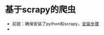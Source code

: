 # 基于scrapy的爬虫
* 前提：确保安装了python和scrapy，[安装步骤](http://study.163.com/course/courseLearn.htm?courseId=1003666043#/learn/text?lessonId=1004298085&courseId=1003666043)
* 
